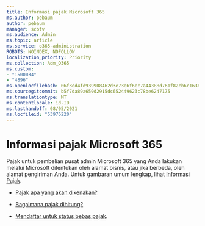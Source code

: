 ```yaml
---
title: Informasi pajak Microsoft 365
ms.author: pebaum
author: pebaum
manager: scotv
ms.audience: Admin
ms.topic: article
ms.service: o365-administration
ROBOTS: NOINDEX, NOFOLLOW
localization_priority: Priority
ms.collection: Adm_O365
ms.custom:
- "1500034"
- "4896"
ms.openlocfilehash: 06f3ed4fd939908462d3e73e6f6ec7a44388d761f82cb6c1638ae1d63217e54d
ms.sourcegitcommit: b5f7da89a650d2915dc652449623c78be6247175
ms.translationtype: MT
ms.contentlocale: id-ID
ms.lasthandoff: 08/05/2021
ms.locfileid: "53976220"
---
```

# <a name="microsoft-365-tax-information"></a>Informasi pajak Microsoft 365

Pajak untuk pembelian pusat admin Microsoft 365 yang Anda lakukan melalui Microsoft ditentukan oleh alamat bisnis, atau jika berbeda, oleh alamat pengiriman Anda. Untuk gambaran umum lengkap, lihat [Informasi Pajak](https://docs.microsoft.com/microsoft-365/commerce/billing-and-payments/tax-information?view=o365-worldwide).

- [Pajak apa yang akan dikenakan?](https://docs.microsoft.com/microsoft-365/commerce/billing-and-payments/tax-information?view=o365-worldwide#what-tax-will-i-be-charged) 

- [Bagaimana pajak dihitung?](https://docs.microsoft.com/microsoft-365/commerce/billing-and-payments/tax-information?view=o365-worldwide#how-taxes-are-calculated)

- [Mendaftar untuk status bebas pajak](https://docs.microsoft.com/microsoft-365/commerce/billing-and-payments/tax-information?view=o365-worldwide#apply-for-tax-exempt-status).
